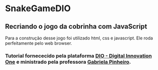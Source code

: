 # SnakeGameDIO
## Recriando o jogo da cobrinha com JavaScript
Para a construção desse jogo foi utilizado html, css e javascript. Ele roda perfeitamente pelo web browser.

### Tutorial fornececido pela plataforma [DIO - Digital Innovation One](https://web.digitalinnovation.one/) e ministrado pela professora [Gabriela Pinheiro](https://github.com/SpruceGabriela).
